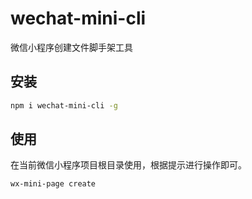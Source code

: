 # wechat-mini-cli

微信小程序创建文件脚手架工具

## 安装

```bash
npm i wechat-mini-cli -g
```

## 使用

在当前微信小程序项目根目录使用，根据提示进行操作即可。

```bash
wx-mini-page create
```
